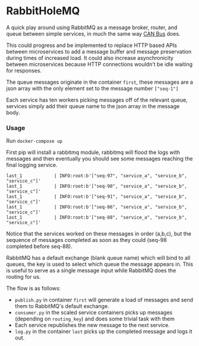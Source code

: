 # RabbitHoleMQ
A quick play around using RabbitMQ as a message broker, router, and queue between simple services, in much the same way [CAN Bus](https://en.wikipedia.org/wiki/CAN_bus) does.

This could progress and be implemented to replace HTTP based APIs between microservices to add a message buffer and message preservation during times of increased load. It could also increase asynchronicity between microservices because HTTP connections wouldn't be idle waiting for responses.

The queue messages originate in the container `first`, these messages are a json array with the only element set to the message number `["seq-1"]`

Each service has ten workers picking messages off of the relevant queue, services simply add their queue name to the json array in the message body.

### Usage
Run `docker-compose up`

First pip will install a rabbitmq module, rabbitmq will flood the logs with messages and then eventually you should see some messages reaching the final logging service.

```plain
last_1            | INFO:root:b'["seq-97", "service_a", "service_b", "service_c"]'
last_1            | INFO:root:b'["seq-98", "service_a", "service_b", "service_c"]'
last_1            | INFO:root:b'["seq-91", "service_a", "service_b", "service_c"]'
last_1            | INFO:root:b'["seq-86", "service_a", "service_b", "service_c"]'
last_1            | INFO:root:b'["seq-88", "service_a", "service_b", "service_c"]'
```
Notice that the services worked on these messages in order (a,b,c), but the sequence of messages completed as soon as they could (seq-98 completed before seq-88).

RabbitMQ has a default exchange (blank queue name) which will bind to all queues, the key is used to select which queue the message appears in. This is useful to serve as a single message input while RabbitMQ does the routing for us.

The flow is as follows:
* `publish.py` in container `first` will generate a load of messages and send them to RabbitMQ's default exchange.
* `consumer.py` in the scaled service containers picks up messages (depending on `routing_key`) and does some trivial task with them
* Each service republishes the new message to the next service.
* `log.py` in the container `last` picks up the completed message and logs it out.